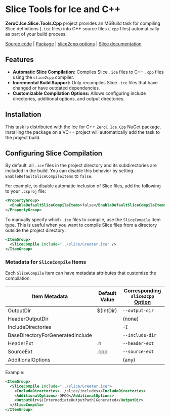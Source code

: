 # Slice Tools for Ice and C++

**ZeroC.Ice.Slice.Tools.Cpp** project provides an MSBuild task for compiling Slice definitions (`.ice` files) into C++
source files (`.cpp` files) automatically as part of your build process.

[Source code][source] | [Package][package] | [slice2cpp options][slice2cpp] | [Slice documentation][slice]

## Features

- **Automatic Slice Compilation:** Compiles Slice `.ice` files to C++ `.cpp` files using the `slice2cpp` compiler.
- **Incremental Build Support:** Only recompiles Slice `.ice` files that have changed or have outdated dependencies.
- **Customizable Compilation Options:** Allows configuring include directories, additional options, and output
  directories.

## Installation

This task is distributed with the Ice for C++ `ZeroC.Ice.Cpp` NuGet package. Installing the package on a VC++ project
will automatically add the task to the project build.

## Configuring Slice Compilation

By default, all `.ice` files in the project directory and its subdirectories are included in the build. You can
disable this behavior by setting `EnableDefaultSliceCompileItems` to `false`.

For example, to disable automatic inclusion of Slice files, add the following to your `.csproj` file:

```xml
<PropertyGroup>
  <EnableDefaultSliceCompileItems>false</EnableDefaultSliceCompileItems>
</PropertyGroup>
```

To manually specify which `.ice` files to compile, use the `SliceCompile` item type. This is useful when you want to
compile Slice files from a directory outside the project directory:

```xml
<ItemGroup>
  <SliceCompile Include="../slice/Greeter.ice" />
</ItemGroup>
```

### Metadata for `SliceCompile` Items

Each `SliceCompile` item can have metadata attributes that customize the compilation:

| Item Metadata                    | Default Value | Corresponding `slice2cpp` [Option][slice2cpp] |
| -------------------------------- | ------------- | --------------------------------------------- |
| OutputDir                        | $(IntDir)     | `--output-dir`                                |
| HeaderOutputDir                  |               | (none)                                        |
| IncludeDirectories               |               | `-I`                                          |
| BaseDirectoryForGeneratedInclude |               | `--include-dir`                               |
| HeaderExt                        | .h            | `--header-ext`                                |
| SourceExt                        | .cpp          | `--source-ext`                                |
| AdditionalOptions                |               | (any)                                         |

Example:

```xml
<ItemGroup>
  <SliceCompile Include="../slice/Greeter.ice">
    <IncludeDirectories>../slice/includes</IncludeDirectories>
    <AdditionalOptions>-DFOO</AdditionalOptions>
    <OutputDir>$(IntermediateOutputPath)Generated</OutputDir>
  </SliceCompile>
</ItemGroup>
```

[package]: https://www.nuget.org/packages/ZeroC.Ice.Cpp
[slice]: https://docs.zeroc.com/ice/latest/csharp/the-slice-language
[slice2cpp]: https://docs.zeroc.com/ice/latest/cpp/using-the-slice-compilers
[source]: https://github.com/zeroc-ice/ice/tree/main/cpp/tools/ZeroC.Ice.Slice.Tools.Cpp
